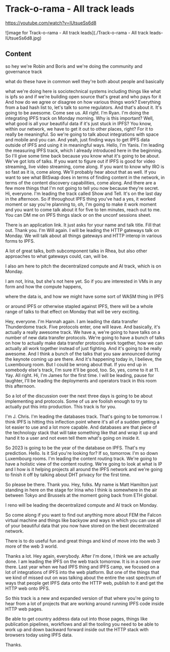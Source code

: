 
# Track-o-rama - All track leads

<https://youtube.com/watch?v=IUtsueSs6d8>

![image for Track-o-rama - All track leads](./Track-o-rama - All track leads-IUtsueSs6d8.jpg)

## Content

so hey we're Robin and Boris and we're doing the community and governance track

what do these have in common well they're both about people and basically

what we're doing here is sociotechnical systems including things like what is ipfs so and if we're building open source that's great and who pays for it
And how do we agree or disagree on how various things work? Everything from a bad hash list to, let's talk to some regulators. And that's about it. It's going to be awesome. Come see us. All right. I'm Ryan. I'm doing the integrating IPFS track on Monday morning. Why is this important? Well, what good is all your beautiful data if it's just stuck in IPFS? You know, within our network, we have to get it out to other places, right? For it to really be meaningful. So we're going to talk about integrations with space and mobile and you can.
And yeah, just finding ways to get IPFS data outside of IPFS and using it in meaningful ways. Hello, I'm Yanis. I'm leading the measuring IPFS track, which I already introduced here in the beginning. So I'll give some time back because you know what it's going to be about.
We've got lots of talks. If you want to figure out if IPFS is good for video streaming, live video streaming, come along. If you want to know why IRO is so fast as it is, come along.
We'll probably hear about that as well. If you want to see what BitSwap does in terms of finding content in the network,
in terms of the content discovery capabilities, come along. And there are a few more things that I'm not going to tell you now because they're secret. Hi, everyone.
I'm leading the track called Show and Tell. It's on the last day in the afternoon. So if throughout IPFS thing you've had a yes, it worked moment or say you're planning to, oh, I'm going to make it work moment and you want to come talk about it for five to ten minutes, reach out to me. You can DM me on IPFS things slack or on the unconf sessions sheet.

There is an application link. It just asks for your name and talk title. Fill that out. Thank you.
I'm Will again. I will be leading the HTTP gateways talk on Monday. We will talk about all things gateways and HTTP interop in various forms to IPFS.

A lot of great talks, both subcomponent talks in Rhea, but also other approaches to what gateways could, can, will be.

I also am here to pitch the decentralized compute and AI track, which is on Monday.

I am not, Irina, but she's not here yet. So if you are interested in VMs in any form and how the compute happens,

where the data is, and how we might have some sort of WASM thing in IPFS

or around IPFS or otherwise stapled against IPFS,
there will be a whole range of talks to that effect on Monday that will be very exciting.

Hey, everyone. I'm Hannah again. I am leading the data transfer Thunderdome track. Five protocols enter, one will leave. And basically, it's actually a really awesome track. We have a, we're going to have talks on a number of new data transfer protocols. We're going to have a bunch of talks on how to actually make data transfer protocols work together,
how we can actually all work together instead of just fighting. And it's going to be really awesome. And I think a bunch of the talks that you saw announced during the keynote coming up are there. And it's happening today in, I believe, the Luxembourg room. But I could be wrong about that. If you end up in somebody else's track, I'm sure it'll be good, too. So, yes, come to it at 11. Yay. All right. Hi, I'm James for the first time. I will be leading, pause for laughter, I'll be leading the deployments and operators track in this room this afternoon.

So a lot of the discussion over the next three days is going to be about implementing and protocols.
Some of us are foolish enough to try to actually put this into production. This track is for you.

I'm J. Chris. I'm leading the databases track. That's going to be tomorrow. I think IPFS is hitting this inflection point where it's all of a sudden getting a lot easier to use and a lot more capable.
And databases are that piece of the technology stack that will take something like that and wrap it up and hand it to a user and not even tell them what's going on inside it.

So 2023 is going to be the year of the database on IPFS. That's my prediction.
Hello. Is it Sid you're looking for? If so, tomorrow. I'm so down Luxembourg rooms. I'm leading the content routing track. We're going to have a holistic view of the content routing. We're going to look at what is IP and I how is it helping projects all around the IPFS network and we're going to finish it off by talking about DHT privacy for the first time.

So please be there. Thank you. Hey, folks. My name is Matt Hamilton just standing in here on the stage for Irina who I think is somewhere in the air between Tokyo and Brussels at the moment going back from ETH global.

I reno will be leading the decentralized compute and AI track on Monday.

So come along if you want to find out anything more about FEM the Falcon virtual machine and things like backyow and ways in which you can use all of your beautiful data that you now have stored on the best decentralized network.

There is to do useful fun and great things and kind of move into the web 3 more of the web 3 world.

Thanks a lot.
Hey again, everybody. After I'm done, I think we are actually done. I am leading the IPFS on the web track tomorrow. It is in a room over there. Last year when we had IPFS thing and IPFS camp, we focused on a lot of integrations of IPFS into the web platform.
But one of the things that we kind of missed out on was talking about the entire the vast spectrum of ways that people get IPFS data onto the HTTP web, publish to it and get the HTTP web onto IPFS.

So this track is a new and expanded version of that where you're going to hear from a lot of projects that are working around running IPFS code inside HTTP web pages.

Be able to get country address data out into those pages, things like publication pipelines, workflows and all the tooling you need to be able to work up and down backward forward inside out the HTTP stack with browsers today using IPFS data.

Thanks.
